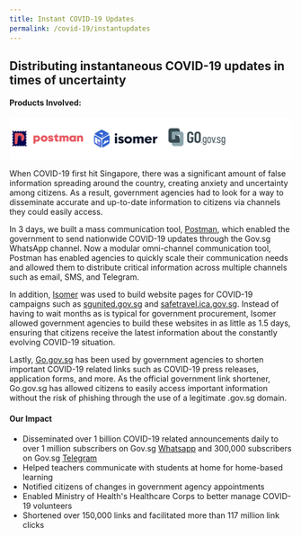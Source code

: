 ```yaml
---
title: Instant COVID-19 Updates
permalink: /covid-19/instantupdates
---
```

## Distributing  instantaneous COVID-19 updates in times of uncertainty 

#### Products Involved:
![Alt text for image on Isomer site](/images/logos-distribute.png)

When COVID-19 first hit Singapore, there was a significant amount of false information spreading around the country, creating anxiety and uncertainty among citizens. As a result, government agencies had to look for a way to disseminate accurate and up-to-date information to citizens via channels they could easily access. 

In 3 days, we built a mass communication tool, [Postman](/products/postman/), which enabled the government to send nationwide COVID-19 updates through the Gov.sg WhatsApp channel. Now a modular omni-channel communication tool, Postman has enabled agencies to quickly scale their communication needs and allowed them to distribute critical information across multiple channels such as email, SMS, and Telegram.

In addition, [Isomer](/products/isomer/) was used to build website pages for COVID-19 campaigns such as [sgunited.gov.sg](sgunited.gov.sg) and [safetravel.ica.gov.sg](safetravel.ica.gov.sg). Instead of having to wait months as is typical for government procurement, Isomer allowed government agencies to build these websites in as little as  1.5 days, ensuring that citizens receive the latest information about the constantly evolving COVID-19 situation.

Lastly, [Go.gov.sg](/products/gogovsg/) has been used by government agencies to shorten important COVID-19 related links such as  COVID-19 press releases, application forms, and more. As the official government link shortener, Go.gov.sg has allowed citizens to easily access important information without the risk of phishing through the use of a legitimate .gov.sg domain.

#### Our Impact
* Disseminated over 1 billion COVID-19 related announcements daily to over 1 million subscribers on Gov.sg [Whatsapp](https://go.gov.sg/whatsapp) and 300,000 subscribers on Gov.sg [Telegram](https://t.me/Govsg)
* Helped teachers communicate with students at home for home-based learning
* Notified citizens of changes in government agency appointments
* Enabled Ministry of Health's Healthcare Corps to better manage COVID-19 volunteers
* Shortened over 150,000 links and facilitated more than 117 million link clicks